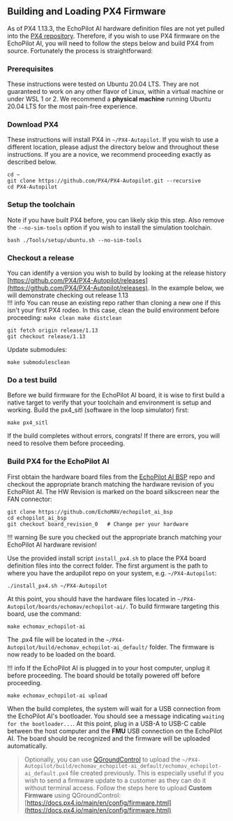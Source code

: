 ## Building and Loading PX4 Firmware

As of PX4 1.13.3, the EchoPilot AI hardware definition files are not yet pulled into the [PX4 repository](https://github.com/PX4/PX4-Autopilot). Therefore, if you wish to use PX4 firmware on the EchoPilot AI, you will need to follow the steps below and build PX4 from source. Fortunately the process is straightforward:

### Prerequisites
These instructions were tested on Ubuntu 20.04 LTS. They are not guaranteed to work on any other flavor of Linux, within a virtual machine or under WSL 1 or 2. We recommend a **physical machine** running Ubuntu 20.04 LTS for the most pain-free experience.

### Download PX4 
These instructions will install PX4 in ```~/PX4-Autopilot```. If you wish to use a different location, please adjust the directory below and throughout these instructions. If you are a novice, we recommend proceeding exactly as described below.
```
cd ~
git clone https://github.com/PX4/PX4-Autopilot.git --recursive
cd PX4-Autopilot
```
### Setup the toolchain
Note if you have built PX4 before, you can likely skip this step. Also remove the ```--no-sim-tools``` option if you wish to install the simulation toolchain.
```
bash ./Tools/setup/ubuntu.sh --no-sim-tools
```
### Checkout a release
You can identify a version you wish to build by looking at the release history [https://github.com/PX4/PX4-Autopilot/releases](https://github.com/PX4/PX4-Autopilot/releases). In the example below, we will demonstrate checking out release 1.13  
!!! info
    You can reuse an existing repo rather than cloning a new one if this isn't your first PX4 rodeo. In this case, clean the build environment before proceeding:
    ```
    make clean
    make distclean
    ```

```
git fetch origin release/1.13
git checkout release/1.13
```
Update submodules:
```
make submodulesclean
```
### Do a test build
Before we build firmware for the EchoPilot AI board, it is wise to first build a native target to verify that your toolchain and environment is setup and working. Build the px4_sitl (software in the loop simulator) first:
```
make px4_sitl
```
If the build completes without errors, congrats! If there are errors, you will need to resolve them before proceeding.
### Build PX4 for the EchoPilot AI
First obtain the hardware board files from the [EchoPilot AI BSP](https://github.com/EchoMAV/echopilot_ai_bsp) repo and checkout the appropriate branch matching the hardware revision of you EchoPilot AI. The HW Revision is marked on the board silkscreen near the FAN connector:

```
git clone https://github.com/EchoMAV/echopilot_ai_bsp
cd echopilot_ai_bsp
git checkout board_revision_0   # Change per your hardware
```
!!! warning
    Be sure you checked out the appropriate branch matching your EchoPilot AI hardware revision!

Use the provided install script `install_px4.sh` to place the PX4 board definition files into the correct folder. The first argument is the path to where you have the ardupilot repo on your system, e.g. `~/PX4-Autopilot`:
```
./install_px4.sh ~/PX4-Autopilot
```
At this point, you should have the hardware files located in ```~/PX4-Autopilot/boards/echomav/echopilot-ai/```. To build firmware targeting this board, use the command:
```
make echomav_echopilot-ai
```
The .px4 file will be located in the ```~/PX4-Autopilot/build/echomav_echopilot-ai_default/``` folder. The firmware is now ready to be loaded on the board.  

!!! info
    If the EchoPilot AI is plugged in to your host computer, unplug it before proceeding. The board should be totally powered off before proceeding.

```
make echomav_echopilot-ai upload
```
When the build completes, the system will wait for a USB connection from the EchoPilot AI's bootloader. You should see a message indicating ```waiting for the bootloader...```. At this point, plug in a USB-A to USB-C cable between the host computer and the **FMU** USB connection on the EchoPilot AI. The board should be recognized and the firmware will be uploaded automatically.
> Optionally, you can use [QGroundControl](https://docs.qgroundcontrol.com/master/en/getting_started/download_and_install.html) to upload the ```~/PX4-Autopilot/build/echomav_echopilot-ai_default/echomav_echopilot-ai_default.px4``` file created previously. This is especially useful if you wish to send a firmware update to a customer as they can do it without terminal access. Follow the steps here to upload **Custom Firmware** using QGroundControl: [https://docs.px4.io/main/en/config/firmware.html](https://docs.px4.io/main/en/config/firmware.html)